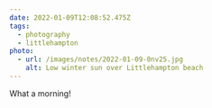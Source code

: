 ```yaml
---
date: 2022-01-09T12:08:52.475Z
tags:
  - photography
  - littlehampton
photo:
  - url: /images/notes/2022-01-09-0nv25.jpg
    alt: Low winter sun over Littlehampton beach
---
```

What a morning! 
